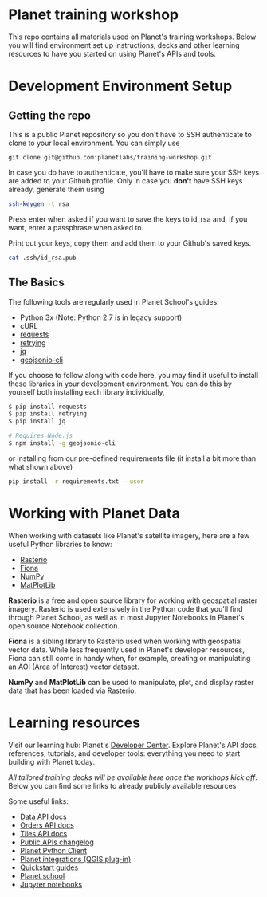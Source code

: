 # Planet training workshop

This repo contains all materials used on Planet's training workshops. 
Below you will find environment set up instructions, decks and other learning resources to have you started on using Planet's APIs and tools.

# Development Environment Setup

## Getting the repo
This is a public Planet repository so you don't have to SSH authenticate to clone to your local environment. You can simply use
```
git clone git@github.com:planetlabs/training-workshop.git
```
In case you do have to authenticate, you'll have to make sure your SSH keys are added to your Github profile. Only in case you **don't** have SSH keys already, generate them using
```bash
ssh-keygen -t rsa
```
Press enter when asked if you want to save the keys to id_rsa and, if you want, enter a passphrase when asked to.

Print out your keys, copy them and add them to your Github's saved keys.
```bash
cat .ssh/id_rsa.pub
```


## The Basics
The following tools are regularly used in Planet School's guides:

* Python 3x (Note: Python 2.7 is in legacy support)
* cURL
* [requests](https://2.python-requests.org//en/master/)
* [retrying](https://pypi.org/project/retrying/)
* [jq](https://stedolan.github.io/jq/)
* [geojsonio-cli](https://github.com/mapbox/geojsonio-cli)

If you choose to follow along with code here, you may find it useful to install these libraries in your development environment. You can do this by yourself both installing each library individually,

```bash
$ pip install requests
$ pip install retrying
$ pip install jq

# Requires Node.js
$ npm install -g geojsonio-cli
```

or installing from our pre-defined requirements file (it install a bit more than what shown above)
```bash
pip install -r requirements.txt --user
```


# Working with Planet Data
When working with datasets like Planet's satellite imagery, here are a few useful Python libraries to know:

* [Rasterio](https://rasterio.readthedocs.io/en/stable/)
* [Fiona](https://fiona.readthedocs.io/en/latest/manual.html)
* [NumPy](https://numpy.org/)
* [MatPlotLib](https://matplotlib.org/)

**Rasterio** is a free and open source library for working with geospatial raster imagery. Rasterio is used extensively in the Python code that you'll find through Planet School, as well as in most Jupyter Notebooks in Planet's open source Notebook collection.

**Fiona** is a sibling library to Rasterio used when working with geospatial vector data. While less frequently used in Planet's developer resources, Fiona can still come in handy when, for example, creating or manipulating an AOI (Area of Interest) vector dataset.

**NumPy** and **MatPlotLib** can be used to manipulate, plot, and display raster data that has been loaded via Rasterio.


# Learning resources
Visit our learning hub: Planet's [Developer Center](https://developers.planet.com/). Explore Planet's API docs, references, tutorials, and developer tools: everything you need to start building with Planet today.

_All tailored training decks will be available here once the workhops kick off_. Below you can find some links to already publicly available resources

Some useful links:
* [Data API docs](https://developers.planet.com/docs/data/)
* [Orders API docs](https://developers.planet.com/docs/orders/)
* [Tiles API docs](https://developers.planet.com/docs/data/tile-services/)
* [Public APIs changelog](https://developers.planet.com/changelog/)
* [Planet Python Client](https://github.com/planetlabs/planet-client-python)
* [Planet integrations (QGIS plug-in)](https://developers.planet.com/integrations/) 
* [Quickstart guides](https://developers.planet.com/docs/quickstart/)
* [Planet school](https://developers.planet.com/planetschool/)
* [Jupyter notebooks](https://github.com/planetlabs/notebooks)
